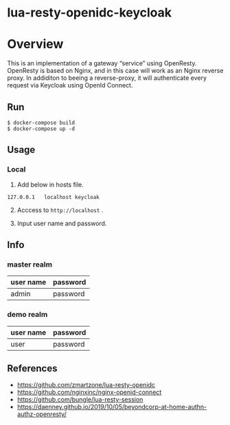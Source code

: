 # lua-resty-openidc-keycloak

# Overview
This is an implementation of a gateway “service” using OpenResty. OpenResty is based on Nginx, and in this case will work as an Nginx reverse proxy. In addiditon to beeing a reverse-proxy, it will authenticate every request via Keycloak using OpenId Connect.

## Run
```
$ docker-compose build
$ docker-compose up -d
```

## Usage

### Local
1. Add below in hosts file.
```
127.0.0.1	localhost keycloak
```
2. Acccess to ``http://localhost`` .

3. Input user name and password.

## Info
### master realm
|user name  |password  |
|---|---|
|admin  |password  |

### demo realm
|user name  |password  |
|---|---|
|user  |password  |

## References
- https://github.com/zmartzone/lua-resty-openidc
- https://github.com/nginxinc/nginx-openid-connect
- https://github.com/bungle/lua-resty-session
- https://daenney.github.io/2019/10/05/beyondcorp-at-home-authn-authz-openresty/